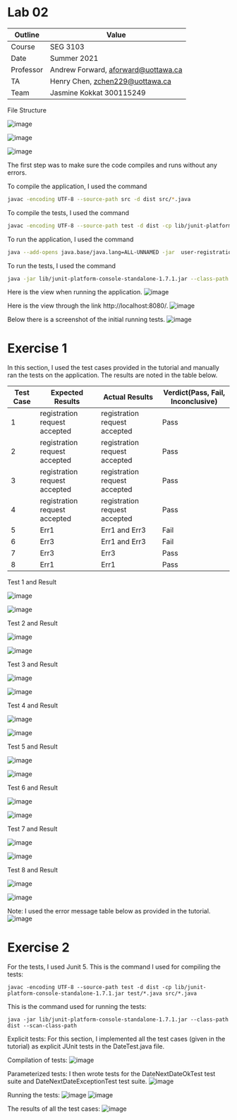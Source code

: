# Lab 02

| Outline | Value |
| --- | --- |
| Course | SEG 3103 |
| Date | Summer 2021 |
| Professor | Andrew Forward, aforward@uottawa.ca |
| TA | Henry Chen, zchen229@uottawa.ca |
| Team |Jasmine Kokkat 300115249<br>|

File Structure 

![image](https://user-images.githubusercontent.com/55165117/119885547-f7e74980-beff-11eb-8d72-c5c1431ce8ab.png)


![image](https://user-images.githubusercontent.com/55165117/119885817-4bf22e00-bf00-11eb-9456-68878a86c1d9.png)


![image](https://user-images.githubusercontent.com/55165117/119885886-62988500-bf00-11eb-86b7-b6848a8c2bee.png)


The first step was to make sure the code compiles and runs without any errors.

To compile the application, I used the command
```bash
javac -encoding UTF-8 --source-path src -d dist src/*.java
```
To compile the tests, I used the command
```bash
javac -encoding UTF-8 --source-path test -d dist -cp lib/junit-platform-console-standalone-1.7.1.jar test/*.java src/*.java
``` 

To run the application, I used the command
```bash
java --add-opens java.base/java.lang=ALL-UNNAMED -jar  user-registration-app-0.1.0.jar
```
To run the tests, I used the command
```bash
java -jar lib/junit-platform-console-standalone-1.7.1.jar --class-path dist --scan-class-path
```


Here is the view when running the application.
![image](https://user-images.githubusercontent.com/55165117/119868541-2871b800-beed-11eb-9acd-892fc2301910.png)

Here is the view through the link http://localhost:8080/.
![image](https://user-images.githubusercontent.com/55165117/119871175-3117bd80-bef0-11eb-837c-4f2be346dee3.png)

Below there is a screenshot of the initial running tests.
![image](https://user-images.githubusercontent.com/55165117/119871524-82c04800-bef0-11eb-8d37-8685e98266ec.png)

# Exercise 1

In this section, I used the test cases provided in the tutorial and manually ran the tests on the application. The results
are noted in the table below.

Test Case |  Expected Results             | Actual Results                   | Verdict(Pass, Fail, Inconclusive)
----------|-------------------------------|----------------------------------|----------------------------------
1         | registration request accepted | registration request accepted    | Pass
2         | registration request accepted | registration request accepted    | Pass
3         | registration request accepted | registration request accepted    | Pass
4         | registration request accepted | registration request accepted    | Pass
5         | Err1                          | Err1 and Err3                    | Fail
6         | Err3                          | Err1 and Err3                    | Fail
7         | Err3                          | Err3                             | Pass
8         | Err1                          | Err1                             | Pass

Test 1 and Result


![image](https://user-images.githubusercontent.com/55165117/119879921-bbb0ea80-bef9-11eb-94a4-b288086f4746.png)


![image](https://user-images.githubusercontent.com/55165117/119879951-c4092580-bef9-11eb-83a5-9e71260d8de1.png)

Test 2 and Result

![image](https://user-images.githubusercontent.com/55165117/119880241-0af71b00-befa-11eb-8e93-01b04bfeaaaa.png)


![image](https://user-images.githubusercontent.com/55165117/119880270-12b6bf80-befa-11eb-8ca5-41c0e7318b69.png)


Test 3 and Result

![image](https://user-images.githubusercontent.com/55165117/119880470-498cd580-befa-11eb-9c84-bd1c707a5eef.png)



![image](https://user-images.githubusercontent.com/55165117/119880501-50b3e380-befa-11eb-81b6-eb86b2c38387.png)


Test 4 and Result

![image](https://user-images.githubusercontent.com/55165117/119880562-5f9a9600-befa-11eb-918e-aeff4ffb0342.png)



![image](https://user-images.githubusercontent.com/55165117/119880589-66c1a400-befa-11eb-8a77-7a939bc81bef.png)


Test 5 and Result

![image](https://user-images.githubusercontent.com/55165117/119880693-8062eb80-befa-11eb-8dff-76c245a2cd21.png)


![image](https://user-images.githubusercontent.com/55165117/119880753-8f499e00-befa-11eb-8c06-21b3b437680c.png)


Test 6 and Result


![image](https://user-images.githubusercontent.com/55165117/119882678-ab4e3f00-befc-11eb-88ea-a6f7716fdb8d.png)


![image](https://user-images.githubusercontent.com/55165117/119883438-8c03e180-befd-11eb-8729-e1f67246cac3.png)


Test 7 and Result

![image](https://user-images.githubusercontent.com/55165117/119880997-ce77ef00-befa-11eb-9065-575cd37caed4.png)


![image](https://user-images.githubusercontent.com/55165117/119881032-d5066680-befa-11eb-8240-d6a0b57b74cb.png)


Test 8 and Result


![image](https://user-images.githubusercontent.com/55165117/119881370-36c6d080-befb-11eb-9ae8-6a851b35a7bb.png)



![image](https://user-images.githubusercontent.com/55165117/119881397-41816580-befb-11eb-9584-d400a75d5377.png)


Note: I used the error message table below as provided in the tutorial.
![image](https://user-images.githubusercontent.com/55165117/119874518-b05ac080-bef3-11eb-820c-014c2311ebfe.png)

# Exercise 2

For the tests, I used Junit 5. This is the command I used for compiling the tests:

    javac -encoding UTF-8 --source-path test -d dist -cp lib/junit-platform-console-standalone-1.7.1.jar test/*.java src/*.java

This is the command used for running the tests:

    java -jar lib/junit-platform-console-standalone-1.7.1.jar --class-path dist --scan-class-path           


Explicit tests: 
For this section, I implemented all the test cases (given in the tutorial) as explicit JUnit tests in the DateTest.java file.

Compilation of tests:
![image](https://user-images.githubusercontent.com/55165117/119877348-ec435500-bef6-11eb-8367-b0aeb725206b.png)

Parameterized tests:
I then wrote tests for the DateNextDateOkTest test suite and DateNextDateExceptionTest test suite.
![image](https://user-images.githubusercontent.com/55165117/119878444-1d705500-bef8-11eb-9c2f-673a1c180720.png)


Running the tests:
![image](https://user-images.githubusercontent.com/55165117/119878050-b652a080-bef7-11eb-8370-c6bfd85126db.png)
![image](https://user-images.githubusercontent.com/55165117/119877917-96bb7800-bef7-11eb-93d7-f8095d84347d.png)

The results of all the test cases: 
![image](https://user-images.githubusercontent.com/55165117/119878686-6f18df80-bef8-11eb-9f7b-1d78652c5142.png)

